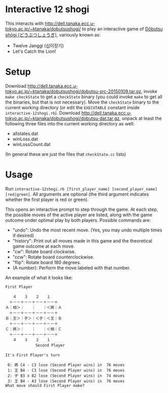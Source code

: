 # Interactive 12 shogi

This interacts with http://dell.tanaka.ecc.u-tokyo.ac.jp/~ktanaka/dobutsushogi/ to play an interactive game of [Dōbutsu shōgi (どうぶつしょうぎ)](https://en.wikipedia.org/wiki/D%C5%8Dbutsu_sh%C5%8Dgi), variously known as:

* Twelve Janggi (십이장기)
* Let's Catch the Lion!

# Setup

Download http://dell.tanaka.ecc.u-tokyo.ac.jp/~ktanaka/dobutsushogi/dobutsu-src-20150109.tar.gz, invoke `make checkState` to get a `checkState` binary (you could invoke `make` to get all the binaries, but that is not necessary).
Move the `checkState` binary to the current working directory (or edit the `EXECUTABLE` constant inside `interactive-12shogi.rb`).
Download http://dell.tanaka.ecc.u-tokyo.ac.jp/~ktanaka/dobutsushogi/dobutsu-dat.tar.gz, unpack at least the following three files into the current working directory as well:

* allstates.dat
* winLoss.dat
* winLossCount.dat

(In general these are just the files that `checkState.cc` lists)

# Usage

Run `interactive-12shogi.rb [first_player_name] [second_player_name] [red|green]`.
All arguments are optional (the third argument indicates whether the first player is red or green).

This opens an interactive prompt to step through the game.
At each step, the possible moves of the active player are listed,
along with the game outcome under optimal play by both players.
Possible commands are:

* "undo": Undo the most recent move. (Yes, you may undo multiple times if desired)
* "history": Print out all moves made in this game and the theoretical game outcome at each move.
* "cw": Rotate board clockwise.
* "ccw": Rotate board counterclockwise.
* "flip": Rotate board 180 degrees.
* (A number): Perform the move labeled with that number.

An example of what it looks like:

```
First Player

　　４　　３　　２　　１
　＋－－＋－－＋－－＋－－＋
Ａ｜相＞｜　　｜　　｜＜將｜Ａ
　＋－－＋－－＋－－＋－－＋
Ｂ｜王＞｜子＞｜＜子｜＜王｜Ｂ
　＋－－＋－－＋－－＋－－＋
Ｃ｜將＞｜　　｜　　｜＜相｜Ｃ
　＋－－＋－－＋－－＋－－＋
　　４　　３　　２　　１
　　　　　　　　Second Player
　　　　　　　　　
It's First Player's turn

 0: 將 C4 - C3 lose (Second Player wins) in  76 moves
 1: 王 B4 - C3 lose (Second Player wins) in  76 moves
 2: 子 B3 x B2 lose (Second Player wins) in  74 moves
 3: 王 B4 - A3 lose (Second Player wins) in  76 moves
What move should First Player make?
```
